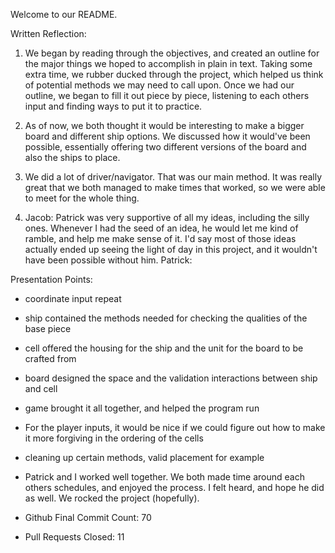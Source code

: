 Welcome to our README.

Written Reflection:

1. We began by reading through the objectives, and created an outline for the major things we hoped to accomplish in plain in text. Taking some extra time, we rubber ducked through the project, which helped us think of potential methods we may need to call upon. Once we had our outline, we began to fill it out piece by piece, listening to each others input and finding ways to put it to practice. 

2. As of now, we both thought it would be interesting to make a bigger board and different ship options. We discussed how it would've been possible, essentially offering two different versions of the board and also the ships to place. 

3. We did a lot of driver/navigator. That was our main method. It was really great that we both managed to make times that worked, so we were able to meet for the whole thing.

4. Jacob: Patrick was very supportive of all my ideas, including the silly ones. Whenever I had the seed of an idea, he would let me kind of ramble, and help me make sense of it. I'd say most of those ideas actually ended up seeing the light of day in this project, and it wouldn't have been possible without him.
Patrick:

Presentation Points:

- coordinate input repeat

- ship contained the methods needed for checking the qualities of the base piece
- cell offered the housing for the ship and the unit for the board to be crafted from
- board designed the space and the validation interactions between ship and cell
- game brought it all together, and helped the program run

- For the player inputs, it would be nice if we could figure out how to make it more forgiving in the ordering of the cells
- cleaning up certain methods, valid placement for example

- Patrick and I worked well together. We both made time around each others schedules, and enjoyed the process. I felt heard, and hope he did as well. We rocked the project (hopefully).
- Github Final Commit Count: 70
- Pull Requests Closed: 11